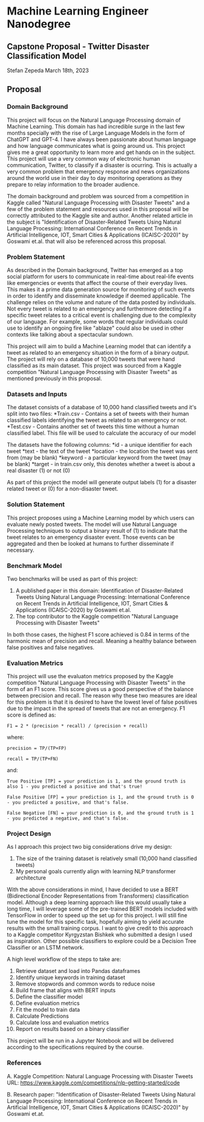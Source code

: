 # Machine Learning Engineer Nanodegree
## Capstone Proposal - Twitter Disaster Classification Model
Stefan Zepeda 
March 18th, 2023

## Proposal

### Domain Background

This project will focus on the Natural Language Processing domain of Machine Learning. This domain has had incredible surge in the last few months specially with the rise of Large Language Models in the form of ChatGPT and GPT-4. I have always been passionate about human language and how language communicates what is going around us. This project gives me a great opportunity to learn more and get hands on in the subject. This project will use a very common way of electronic human communication, Twitter, to classify if a disaster is ocurring. This is actually a very common problem that emergency response and news organizations around the world use in their day to day monitoring operations as they prepare to relay information to the broader audience. 

The domain background and problem was sourced from a competition in Kaggle called "Natural Language Processing with Disaster Tweets" and a few of the problem statement and resources used in this proposal will be correctly attributed to the Kaggle site and author. Another related article in the subject is "Identification of Disaster-Related Tweets Using Natural Language Processing: International Conference on Recent Trends in Artificial Intelligence, IOT, Smart Cities & Applications (ICAISC-2020)" by Goswami et.al. that will also be referenced across this proposal.


### Problem Statement

As described in the Domain background, Twitter has emerged as a top social platform for users to communicate in real-time about real-life events like emergencies or events that affect the course of their everyday lives. This makes it a prime data generation source for monitoring of such events in order to identify and disseminate knowledge if deemed applicable. The challenge relies on the volume and nature of the data posted by individuals. Not every tweet is related to an emergency and furthermore detecting if a specific tweet relates to a critical event is challenging due to the complexity of our language. For example, some words that regular individuals could use to identify an ongoing fire like "ablaze" could also be used in other contexts like talking about a spectacular sundown. 

This project will aim to build a Machine Learning model that can identify a tweet as related to an emergency situation in the form of a binary output. The project will rely on a database of 10,000 tweets that were hand classified as its main dataset. This project was sourced from a Kaggle competition "Natural Language Processing with Disaster Tweets" as mentioned previously in this proposal.

### Datasets and Inputs

The dataset consists of a database of 10,000 hand classified tweets and it's split into two files:
*Train.csv - Contains a set of tweets with their human classified labels identifying the tweet as related to an emergency or not.
*Test.csv - Contains another set of tweets this time without a human classified label. This file will be used to calculate the accuracy of our model

The datasets have the following columns:
*id - a unique identifier for each tweet
*text - the text of the tweet
*location - the location the tweet was sent from (may be blank)
*keyword - a particular keyword from the tweet (may be blank)
*target - in train.csv only, this denotes whether a tweet is about a real disaster (1) or not (0)

As part of this project the model will generate output labels (1) for a disaster related tweet or (0) for a non-disaster tweet.

### Solution Statement

This project proposes using a Machine Learning model by which users can evaluate newly posted tweets. The model will use Natural Language Processing techniques to output a binary result of (1) to indicate that the tweet relates to an emergency disaster event. Those events can be aggregated and then be looked at humans to further disseminate if necessary. 

### Benchmark Model

Two benchmarks will be used as part of this project:
1. A published paper in this domain: Identification of Disaster-Related Tweets Using Natural Language Processing: International Conference on Recent Trends in Artificial Intelligence, IOT, Smart Cities & Applications (ICAISC-2020) by Goswami et.al.
2. The top contributor to the Kaggle competition "Natural Language Processing with Disaster Tweets"

In both those cases, the highest F1 score achieved is 0.84 in terms of the harmonic mean of precision and recall. Meaning a healthy balance between false positives and false negatives.

### Evaluation Metrics

This project will use the evaluaton metrics proposed by the Kaggle competition "Natural Language Processing with Disaster Tweets" in the form of an F1 score. This score gives us a good perspective of the balance between precision and recall. The reason why these two measures are ideal for this problem is that it is desired to have the lowest level of false positives due to the impact in the spread of tweets that are not an emergency.
F1 score is defined as:

``F1 = 2 * (precision * recall) / (precision + recall)``

where:

``precision = TP/(TP+FP)``

``recall = TP/(TP+FN)``

and:

``True Positive [TP] = your prediction is 1, and the ground truth is also 1 - you predicted a positive and that's true!``

``False Positive [FP] = your prediction is 1, and the ground truth is 0 - you predicted a positive, and that's false.``

``False Negative [FN] = your prediction is 0, and the ground truth is 1 - you predicted a negative, and that's false.``

### Project Design

As I approach this project two big considerations drive my design:

1. The size of the training dataset is relatively small (10,000 hand classified tweets)
2. My personal goals currently align with learning NLP transformer architecture


With the above considerations in mind, I have decided to use a BERT (Bidirectional Encoder Representations from Transformers) classification model. Although a deep learning approach like this would usually take a long time, I will leverage some of the pre-trained BERT models included with TensorFlow in order to speed up the set up for this project. I will still fine tune the model for this specific task, hopefully aiming to yield accurate results with the small training corpus. I want to give credit to this approach to a Kaggle competitor Kyrgyzstan Bishkek who submitted a design I used as inspiration. Other possible classifiers to explore could be a Decision Tree Classifier or an LSTM network.

A high level workflow of the steps to take are:

1. Retrieve dataset and load into Pandas dataframes
2. Identify unique keywords in training dataset
3. Remove stopwords and common words to reduce noise
4. Build frame that aligns with BERT inputs
5. Define the classifier model
6. Define evaluation metrics
7. Fit the model to train data
8. Calculate Predictions
9. Calculate loss and evaluation metrics
10. Report on results based on a binary classifier

This project will be run in a Jupyter Notebook and will be delivered according to the specifications required by the course.

### References
A. Kaggle Competition: Natural Language Processing with Disaster Tweets
  URL: https://www.kaggle.com/competitions/nlp-getting-started/code

B. Research paper: "Identification of Disaster-Related Tweets Using Natural Language Processing: International Conference on Recent Trends in Artificial Intelligence, IOT, Smart Cities & Applications (ICAISC-2020)" by Goswami et.at.
